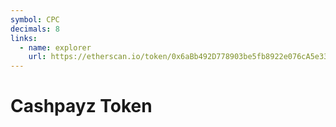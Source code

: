 ```yaml
---
symbol: CPC
decimals: 8
links:
  - name: explorer
    url: https://etherscan.io/token/0x6aBb492D778903be5fb8922e076cA5e337E29062
---
```


# Cashpayz Token
